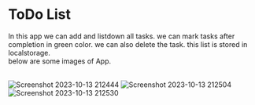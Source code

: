 <h1>ToDo List</h1>
In this app we can add and listdown all tasks. we can mark tasks after completion in green color. we can also delete the task. this list is stored in localstorage.<br>
below are some images of App.
<br><br>

![Screenshot 2023-10-13 212444](https://github.com/omkarmaliGit/JavaScript_miniProjects/assets/113759551/c18b5d00-e904-4322-b0c7-214325457d32)
![Screenshot 2023-10-13 212504](https://github.com/omkarmaliGit/JavaScript_miniProjects/assets/113759551/ef1f557b-3dc2-40c2-a14f-4cc71f5b0b5a)
![Screenshot 2023-10-13 212530](https://github.com/omkarmaliGit/JavaScript_miniProjects/assets/113759551/ec980052-b8b8-4022-b6d6-b305213ba42d)
